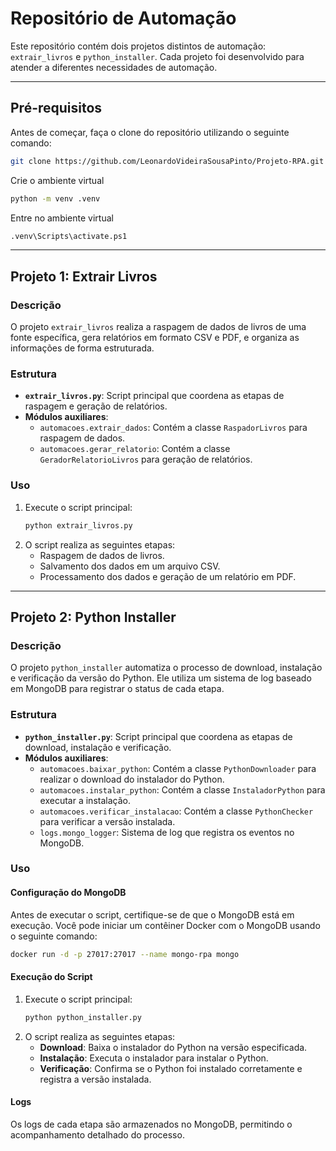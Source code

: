 # Repositório de Automação

Este repositório contém dois projetos distintos de automação: `extrair_livros` e `python_installer`. Cada projeto foi desenvolvido para atender a diferentes necessidades de automação.

---

## Pré-requisitos

Antes de começar, faça o clone do repositório utilizando o seguinte comando:

```bash
git clone https://github.com/LeonardoVideiraSousaPinto/Projeto-RPA.git
```

Crie o ambiente virtual

```bash
python -m venv .venv
```

Entre no ambiente virtual

```bash
.venv\Scripts\activate.ps1
```

---

## Projeto 1: Extrair Livros

### Descrição
O projeto `extrair_livros` realiza a raspagem de dados de livros de uma fonte específica, gera relatórios em formato CSV e PDF, e organiza as informações de forma estruturada.

### Estrutura
- **`extrair_livros.py`**: Script principal que coordena as etapas de raspagem e geração de relatórios.
- **Módulos auxiliares**:
    - `automacoes.extrair_dados`: Contém a classe `RaspadorLivros` para raspagem de dados.
    - `automacoes.gerar_relatorio`: Contém a classe `GeradorRelatorioLivros` para geração de relatórios.

### Uso
1. Execute o script principal:
     ```bash
     python extrair_livros.py
     ```
2. O script realiza as seguintes etapas:
     - Raspagem de dados de livros.
     - Salvamento dos dados em um arquivo CSV.
     - Processamento dos dados e geração de um relatório em PDF.

---

## Projeto 2: Python Installer

### Descrição
O projeto `python_installer` automatiza o processo de download, instalação e verificação da versão do Python. Ele utiliza um sistema de log baseado em MongoDB para registrar o status de cada etapa.

### Estrutura
- **`python_installer.py`**: Script principal que coordena as etapas de download, instalação e verificação.
- **Módulos auxiliares**:
    - `automacoes.baixar_python`: Contém a classe `PythonDownloader` para realizar o download do instalador do Python.
    - `automacoes.instalar_python`: Contém a classe `InstaladorPython` para executar a instalação.
    - `automacoes.verificar_instalacao`: Contém a classe `PythonChecker` para verificar a versão instalada.
    - `logs.mongo_logger`: Sistema de log que registra os eventos no MongoDB.

### Uso

#### Configuração do MongoDB
Antes de executar o script, certifique-se de que o MongoDB está em execução. Você pode iniciar um contêiner Docker com o MongoDB usando o seguinte comando:

```bash
docker run -d -p 27017:27017 --name mongo-rpa mongo
```

#### Execução do Script
1. Execute o script principal:
    ```bash
    python python_installer.py
    ```
2. O script realiza as seguintes etapas:
    - **Download**: Baixa o instalador do Python na versão especificada.
    - **Instalação**: Executa o instalador para instalar o Python.
    - **Verificação**: Confirma se o Python foi instalado corretamente e registra a versão instalada.

#### Logs
Os logs de cada etapa são armazenados no MongoDB, permitindo o acompanhamento detalhado do processo.
